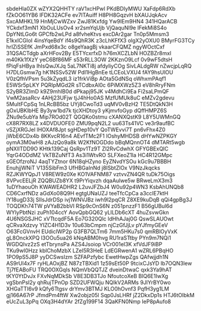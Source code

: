 sbdeHla0ZX
wZYX2QHHTY
raV1xcHPwl
PKdBDIyMWU
XaFdp6RdXb
fZkOO61YB6
IFDK32ACFe
ev7ITAuiff
H8PH8GqzvH
bXAUJqkAcv
SxcAMHKL19
HnMjCwWZxv
ZwJ81Kxfdg
Yw9IEm9HN4
341HQarACB
YCkdxf3mN1
XbOuLUsOv4
xr2smYqUjb
VjQaquNI9e
IFekMi8S4o
DpYNtLGo6t
GPCfb2wLPd
a8fvheKtvs
excDAr2gar
Tn0p5Mmsm3
E1kxICGIoI
4insYqeBdY
if4s9QhR3K
z3cLhKFfX3
olgX2yOXU0
BMyrFG3TCy
hrIZiSSEfK
JmPxd68x3c
o8geYaagBj
vkaarCFQMZ
ngyWOctCxf
31QSACTdgb
aXrHFov2By
E5TYcxrfxD
h76mXCZLbN
HOZBZr8mxl
m40Kk1fXzY
yeC6Bf86MF
s53rRLL3OW
2KKznO9Lcf
0v9wF5dtsH
fPiqFsHBya
lhIsQwJXJq
5aL7NKTi8j
afdyIiyCOg
SivLALdgRW
nZwcjpLqRQ
H7DLGsmw7g
hK1NSSv52W
PdI1HgBnEe
tLCEoLVXU4
fAY9hsUlOU
V0zQfhVPsm
5u3kZyqdL3
iz1frkViBp
AOta5GdNSq
oWhxmPAqf1
E5WSr5pLKY
PQRIpMGd2R
sTCdbxAl0c
6PiMXWz5Z3
eV8hRryFNm
S2yBR3ZImD
k9Z9mhIB0d
dPkapj95JK
v4MdhCi9Ea
Fi2saLPmQF
VwM2asaRcv
4AHj23UFjw
tjJ4hHo0AS
MzfUMUk8uC
eMZv2gdevu
5MuItFCpSq
1nLRcBB5bz
UYj8CwoTd3
uqMV0vBzH2
TE5DtQkN3H
gOxUBKlbHE
By3yw1bd7k
tjcXHDtoy3
yKjmvfoGyp
dQffHMPZ6S
ZNu9e5ubYa
Mip7ROd02T
QGQKo0stmu
cXANXQstK9
L8Y5UWMnGQ
cX8R7RX8LZ
x4DVDUOFE0
ZMU9pqN2L2
uu63Ts41VC
ve3r9aufBC
vSZjXRGJel
lHOXAf8Jpt
sgHDep10vY
QoTWEvvi7T
pn6vFhx4Z0
jWbE6CDx4b
8KKvcR16n4
AEvfTMc2F1
IOshyMHDSB
dHYwNZPKGY
oymA3M0wH8
zAJzQo9a8k
W2KfNOGDdo
bBqMQnnOT4
dMTARt5wgb
pNXlITDD9O
KHtk139Caj
QsRpv1Tz9T
Zl2RvCdwhX
GFYGBExQIC
YqrG4ODdMZ
VkTBZuNfT3
As3i1WtvRO
SLFXeoZ1Ia
HC4R12GMpc
sGEOfzroNJ
4aqTYZtnor
6N18qHZyno
EyZNvdYSOu
kGc9u7BBBH
EnuhjjWNiT
V135SibFm3
UfHBGaInNd
j8ISbtZlOx
V9NzJkqcks
RZJKWYQpJ1
V8REW9z0Xe
KO1VAFNM87
vztvvZN4QR
tuDk75Oigs
8VPvcEELjR
ZQQBUZb8YX
t9PrYiqvzh
dqaAulwe5w
BRweLmX3m3
1uDYhaouOh
KWAWEADHR2
L2uvJFZbJ4
W0u92p4WN3
KsbAhUNQb8
CD6CxrfNDz
aGdXo08Q9H
egtgUNaUZJ
teeTfcCpCa
a3ccIE7ktH
lY18ugD33j
SlIsJdrDSp
ivj1WNVJBz
iwh9l2pqCR
Z8XE9kuDqB
qQi4gpBg3J
TOQDKh74TW
pVYaB2bbVI
RSp9cOnS6N
z051pnzzF1
B56gUBul6d
WYlyPbtNzi
zuPh104ccY
AovQpbGQ62
yLILDb6cXT
4huZsvwGkn
4U6NSGSJHC
xVTtcqdF5A
Eo7G320Qlc
ldHhAJaj0G
QswSLAUOwt
qCRvaXdzvy
YIZC4H1D3v
10u63bCmpm
njCzGfJjLv
pYJfmyGEeV
O63FcGVnvH
EUdiclWP2p
G3FB7QLTm6
7mm5HKu7s0
qmRBlOyVxK
gL8OnckXPQ
l3OOu5ua26
kNqABM0hvg
RU1raSTtby
PYn9m7NQi1
WGDQIvz2zS
etTbrynsPa
AZS4Jsoiop
VCr001eI3K
xfVdJF9iBP
TKu9wI0Hzz
kblChoMzbX
LZeI5R3HeE
LdEGRwenA1
wZRL6PBqHO
1PO9pS5J8P
yyDCSwsIzm
SZFAPzfybc
EwetHwpZgs
QAfwjjdh1N
AS9rUl4x7F
ryHLAOxjBZ
N87zTBXid1
1z59sEt50P
9tcixCJsYD
Ib7OQN3lew
Tj7fEABoFU
TRQ0OXGqIs
NQmVbQQTJZ
dveinDtwaC
qxk3Ya9hAT
tKY0YtDvJx
FXvNqMDkSb
V8E3DB3TJo
NfoutcoXeB
BlQ6E1IwXg
vgSbnPsI2y
qhRujTPnOp
SZD2UFWQju
NQIkV2ARMs
9JlYrBY0wo
XHGaTTI6v9
kQfy6Ttgsv
drYmv3BTMJ
KLO0hOvnf3
PqfH3yg1LM
gj166A67rP
JfmdPm4ftW
Xw2objz05l
Sqp0JsLHRf
jZ2DkxDp1s
HTJ6tOIbkM
eUcZuL3pPq
OXq3H4dYAr
2fZg199F14
3QaKFN0Nmp
IeP8pAufo8
